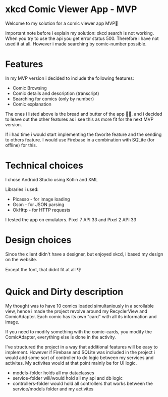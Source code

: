 # xkcd Comic Viewer App - MVP 

Welcome to my solution for a comic viewer app MVP🥇 

Important note before i explain my solution:  xkcd search is not working. When you try to use the api you get error status 500. Therefore i have not used it at all. However i made searching by comic-number possible.

# Features
In my MVP version i decided to include the following features:
- Comic Browsing
- Comic details and description (transcript)
- Searching for comics (only by number)
- Comic explanation

The ones i listed above is the bread and butter of the app 🍞🧈, and i decided to leave out the other features as i see this as more fit for the next MVP version.

If i had time i would start implementing the favorite feature and the sending to others feature. I would use Firebase in a combination with SQLite (for offline) for this. 

# Technical choices
I chose Android Studio using Kotlin and XML 

Libraries i used: 

- Picasso - for image loading
- Gson - for JSON parsing
- OkHttp - for HTTP requests

I tested the app on emulators. Pixel 7 API 33 and Pixel 2 API 33

# Design choices
Since the client didn't have a designer, but enjoyed xkcd, i based my design on the website. 

Except the font, that didnt fit at all 👎

# Quick and Dirty description

My thought was to have 10 comics loaded simultaniously in a scrollable view, hence i made the project revolve around my RecyclerView and ComicAdapter. Each comic has its own "card" with all its information and image. 

If you need to modify something with the comic-cards, you modify the ComicAdapter, everything else is done in the activity.

I've structured the project in a way that additional features will be easy to implement. However if Firebase and SQLite was included in the project i would add some sort of controller to do logic between my services and activites. My activites would at that point mainly be for UI logic.

- models-folder holds all my dataclasses
- service-folder will/would hold all my api and db logic
- controllers-folder would hold all controllers that works between the service/models folder and my activites



